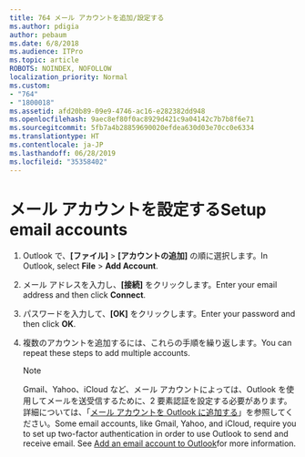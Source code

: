 ```yaml
---
title: 764 メール アカウントを追加/設定する
ms.author: pdigia
author: pebaum
ms.date: 6/8/2018
ms.audience: ITPro
ms.topic: article
ROBOTS: NOINDEX, NOFOLLOW
localization_priority: Normal
ms.custom:
- "764"
- "1800018"
ms.assetid: afd20b89-09e9-4746-ac16-e282382dd948
ms.openlocfilehash: 9aec8ef80f0ac8929d421c9a04142c7b7b8f6e71
ms.sourcegitcommit: 5fb7a4b28859690020efdea630d03e70cc0e6334
ms.translationtype: HT
ms.contentlocale: ja-JP
ms.lasthandoff: 06/28/2019
ms.locfileid: "35358402"
---
```

# <a name="setup-email-accounts"></a><span data-ttu-id="3bb97-102">メール アカウントを設定する</span><span class="sxs-lookup"><span data-stu-id="3bb97-102">Setup email accounts</span></span>

1. <span data-ttu-id="3bb97-103">Outlook で、**[ファイル]** \> **[アカウントの追加]** の順に選択します。</span><span class="sxs-lookup"><span data-stu-id="3bb97-103">In Outlook, select **File** \> **Add Account**.</span></span>

2. <span data-ttu-id="3bb97-104">メール アドレスを入力し、**[接続]** をクリックします。</span><span class="sxs-lookup"><span data-stu-id="3bb97-104">Enter your email address and then click **Connect**.</span></span>

3. <span data-ttu-id="3bb97-105">パスワードを入力して、**[OK]** をクリックします。</span><span class="sxs-lookup"><span data-stu-id="3bb97-105">Enter your password and then click **OK**.</span></span>

4. <span data-ttu-id="3bb97-106">複数のアカウントを追加するには、これらの手順を繰り返します。</span><span class="sxs-lookup"><span data-stu-id="3bb97-106">You can repeat these steps to add multiple accounts.</span></span>

    > [!NOTE]
    > <span data-ttu-id="3bb97-p101">Gmail、Yahoo、iCloud など、メール アカウントによっては、Outlook を使用してメールを送受信するために、2 要素認証を設定する必要があります。詳細については、「[メール アカウントを Outlook に追加する](https://support.office.com/article/6e27792a-9267-4aa4-8bb6-c84ef146101b.aspx)」を参照してください。</span><span class="sxs-lookup"><span data-stu-id="3bb97-p101">Some email accounts, like Gmail, Yahoo, and iCloud, require you to set up two-factor authentication in order to use Outlook to send and receive email. See [Add an email account to Outlook](https://support.office.com/article/6e27792a-9267-4aa4-8bb6-c84ef146101b.aspx)for more information.</span></span>
  